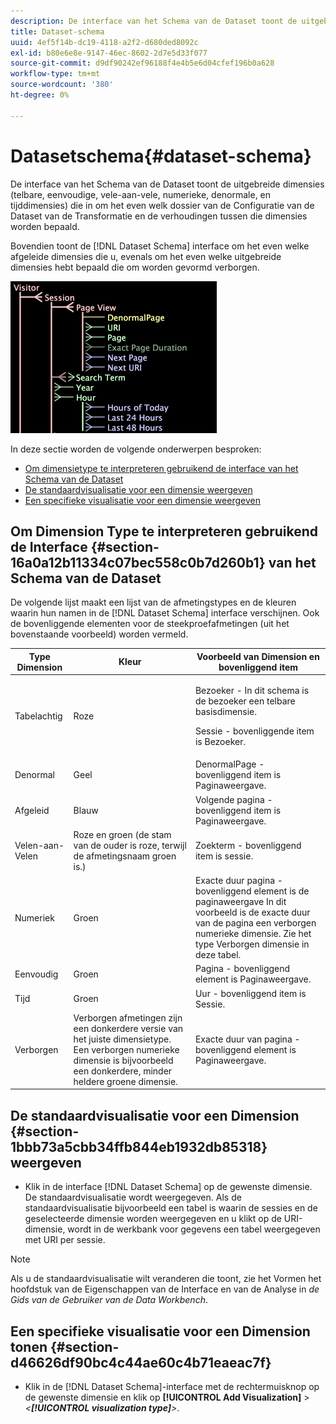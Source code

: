 ```yaml
---
description: De interface van het Schema van de Dataset toont de uitgebreide dimensies (telbare, eenvoudige, vele-aan-vele, numerieke, denormale, en tijddimensies) die in om het even welk dossier van de Configuratie van de Dataset van de Transformatie en de verhoudingen tussen die dimensies worden bepaald.
title: Dataset-schema
uuid: 4ef5f14b-dc19-4118-a2f2-d680ded8092c
exl-id: b80e6e8e-9147-46ec-8602-2d7e5d33f077
source-git-commit: d9df90242ef96188f4e4b5e6d04cfef196b0a628
workflow-type: tm+mt
source-wordcount: '380'
ht-degree: 0%

---
```


# Datasetschema{#dataset-schema}

De interface van het Schema van de Dataset toont de uitgebreide dimensies (telbare, eenvoudige, vele-aan-vele, numerieke, denormale, en tijddimensies) die in om het even welk dossier van de Configuratie van de Dataset van de Transformatie en de verhoudingen tussen die dimensies worden bepaald.

Bovendien toont de [!DNL Dataset Schema] interface om het even welke afgeleide dimensies die u, evenals om het even welke uitgebreide dimensies hebt bepaald die om worden gevormd verborgen.

![](assets/vis_DatasetSchema_Example.png)

In deze sectie worden de volgende onderwerpen besproken:

* [Om dimensietype te interpreteren gebruikend de interface van het Schema van de Dataset](../../../../home/c-dataset-const-proc/c-dataset-config-tools/c-dataset-config-int/c-dataset-schema.md#section-16a0a12b11334c07bec558c0b7d260b1)
* [De standaardvisualisatie voor een dimensie weergeven](../../../../home/c-dataset-const-proc/c-dataset-config-tools/c-dataset-config-int/c-dataset-schema.md#section-1bbb73a5cbb34ffb844eb1932db85318)
* [Een specifieke visualisatie voor een dimensie weergeven](../../../../home/c-dataset-const-proc/c-dataset-config-tools/c-dataset-config-int/c-dataset-schema.md#section-d46626df90bc4c44ae60c4b71eaeac7f)

## Om Dimension Type te interpreteren gebruikend de Interface {#section-16a0a12b11334c07bec558c0b7d260b1} van het Schema van de Dataset

De volgende lijst maakt een lijst van de afmetingstypes en de kleuren waarin hun namen in de [!DNL Dataset Schema] interface verschijnen. Ook de bovenliggende elementen voor de steekproefafmetingen (uit het bovenstaande voorbeeld) worden vermeld.

<table id="table_20D1A9EAAED247338476C475C63255F5"> 
 <thead> 
  <tr> 
   <th colname="col1" class="entry"> Type Dimension </th> 
   <th colname="col2" class="entry"> Kleur </th> 
   <th colname="col3" class="entry"> Voorbeeld van Dimension en bovenliggend item </th> 
  </tr> 
 </thead>
 <tbody> 
  <tr> 
   <td colname="col1"> Tabelachtig </td> 
   <td colname="col2"> Roze </td> 
   <td colname="col3"> <p>Bezoeker - In dit schema is de bezoeker een telbare basisdimensie. </p> <p> Sessie - bovenliggende item is Bezoeker. </p> </td> 
  </tr> 
  <tr> 
   <td colname="col1"> Denormal </td> 
   <td colname="col2"> Geel </td> 
   <td colname="col3"> DenormalPage - bovenliggend item is Paginaweergave. </td> 
  </tr> 
  <tr> 
   <td colname="col1"> Afgeleid </td> 
   <td colname="col2"> Blauw </td> 
   <td colname="col3"> Volgende pagina - bovenliggend item is Paginaweergave. </td> 
  </tr> 
  <tr> 
   <td colname="col1"> Velen-aan-Velen </td> 
   <td colname="col2"> Roze en groen (de stam van de ouder is roze, terwijl de afmetingsnaam groen is.) </td> 
   <td colname="col3"> Zoekterm - bovenliggend item is sessie. </td> 
  </tr> 
  <tr> 
   <td colname="col1"> Numeriek </td> 
   <td colname="col2"> Groen </td> 
   <td colname="col3"> Exacte duur pagina - bovenliggend element is de paginaweergave In dit voorbeeld is de exacte duur van de pagina een verborgen numerieke dimensie. Zie het type Verborgen dimensie in deze tabel. </td> 
  </tr> 
  <tr> 
   <td colname="col1"> Eenvoudig </td> 
   <td colname="col2"> Groen </td> 
   <td colname="col3"> Pagina - bovenliggend element is Paginaweergave. </td> 
  </tr> 
  <tr> 
   <td colname="col1"> Tijd </td> 
   <td colname="col2"> Groen </td> 
   <td colname="col3"> Uur - bovenliggend item is Sessie. </td> 
  </tr> 
  <tr> 
   <td colname="col1"> Verborgen </td> 
   <td colname="col2"> Verborgen afmetingen zijn een donkerdere versie van het juiste dimensietype. Een verborgen numerieke dimensie is bijvoorbeeld een donkerdere, minder heldere groene dimensie. </td> 
   <td colname="col3"> Exacte duur van pagina - bovenliggend element is Paginaweergave. </td> 
  </tr> 
 </tbody> 
</table>

## De standaardvisualisatie voor een Dimension {#section-1bbb73a5cbb34ffb844eb1932db85318} weergeven

* Klik in de interface [!DNL Dataset Schema] op de gewenste dimensie. De standaardvisualisatie wordt weergegeven. Als de standaardvisualisatie bijvoorbeeld een tabel is waarin de sessies en de geselecteerde dimensie worden weergegeven en u klikt op de URI-dimensie, wordt in de werkbank voor gegevens een tabel weergegeven met URI per sessie.

>[!NOTE]
>
>Als u de standaardvisualisatie wilt veranderen die toont, zie het Vormen het hoofdstuk van de Eigenschappen van de Interface en van de Analyse in *de Gids van de Gebruiker van de Data Workbench*.

## Een specifieke visualisatie voor een Dimension tonen {#section-d46626df90bc4c44ae60c4b71eaeac7f}

* Klik in de [!DNL Dataset Schema]-interface met de rechtermuisknop op de gewenste dimensie en klik op **[!UICONTROL Add Visualization]** > *&lt;**[!UICONTROL visualization type]**>*.

